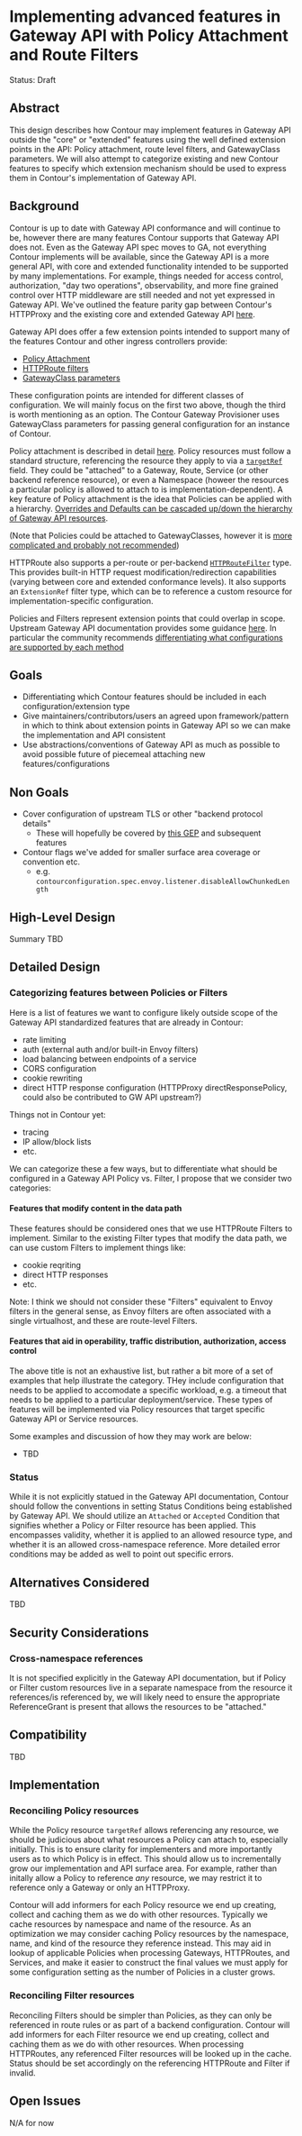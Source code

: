 # Implementing advanced features in Gateway API with Policy Attachment and Route Filters

Status: Draft

## Abstract
This design describes how Contour may implement features in Gateway API outside the "core" or "extended" features using the well defined extension points in the API: Policy attachment, route level filters, and GatewayClass parameters.
We will also attempt to categorize existing and new Contour features to specify which extension mechanism should be used to express them in Contour's implementation of Gateway API.

## Background
Contour is up to date with Gateway API conformance and will continue to be, however there are many features Contour supports that Gateway API does not.
Even as the Gateway API spec moves to GA, not everything Contour implements will be available, since the Gateway API is a more general API, with core and extended functionality intended to be supported by many implementations.
For example, things needed for access control, authorization, "day two operations", observability, and more fine grained control over HTTP middleware are still needed and not yet expressed in Gateway API.
We've outlined the feature parity gap between Contour's HTTPProxy and the existing core and extended Gateway API [here](https://docs.google.com/document/d/1F2o7R10H5ZDG9rW3m1K2BVkl-SwhTp-EShylMW1wlBQ/).

Gateway API does offer a few extension points intended to support many of the features Contour and other ingress controllers provide:
- [Policy Attachment](https://gateway-api.sigs.k8s.io/references/policy-attachment/)
- [HTTPRoute filters](https://gateway-api.sigs.k8s.io/references/spec/#gateway.networking.k8s.io/v1beta1.HTTPRouteFilter)
- [GatewayClass parameters](https://gateway-api.sigs.k8s.io/api-types/gatewayclass/#gatewayclass-parameters)

These configuration points are intended for different classes of configuration.
We will mainly focus on the first two above, though the third is worth mentioning as an option.
The Contour Gateway Provisioner uses GatewayClass parameters for passing general configuration for an instance of Contour.

Policy attachment is described in detail [here](https://gateway-api.sigs.k8s.io/references/policy-attachment/).
Policy resources must follow a standard structure, referencing the resource they apply to via a [`targetRef`](https://gateway-api.sigs.k8s.io/references/policy-attachment/#target-reference-api) field.
They could be "attached" to a Gateway, Route, Service (or other backend reference resource), or even a Namespace (howeer the resources a particular policy is allowed to attach to is implementation-dependent).
A key feature of Policy attachment is the idea that Policies can be applied with a hierarchy.
[Overrides and Defaults can be cascaded up/down the hierarchy of Gateway API resources](https://gateway-api.sigs.k8s.io/references/policy-attachment/#hierarchy).

(Note that Policies could be attached to GatewayClasses, however it is [more complicated and probably not recommended](https://gateway-api.sigs.k8s.io/references/policy-attachment/#attaching-policy-to-gatewayclass))

HTTPRoute also supports a per-route or per-backend [`HTTPRouteFilter`](https://gateway-api.sigs.k8s.io/references/spec/#gateway.networking.k8s.io/v1beta1.HTTPRouteFilter) type.
This provides built-in HTTP request modification/redirection capabilities (varying between core and extended conformance levels).
It also supports an `ExtensionRef` filter type, which can be to reference a custom resource for implementation-specific configuration.

Policies and Filters represent extension points that could overlap in scope.
Upstream Gateway API documentation provides some guidance [here](https://gateway-api.sigs.k8s.io/references/policy-attachment/#interaction-with-custom-route-filters).
In particular the community recommends [differentiating what configurations are supported by each method](https://gateway-api.sigs.k8s.io/references/policy-attachment/#2-custom-filters-and-policies-should-not-overlap)

## Goals
- Differentiating which Contour features should be included in each configuration/extension type
- Give maintainers/contributors/users an agreed upon framework/pattern in which to think about extension points in Gateway API so we can make the implementation and API consistent
- Use abstractions/conventions of Gateway API as much as possible to avoid possible future of piecemeal attaching new features/configurations

## Non Goals
- Cover configuration of upstream TLS or other "backend protocol details"
  - These will hopefully be covered by [this GEP](https://gateway-api.sigs.k8s.io/geps/gep-1282/) and subsequent features
- Contour flags we've added for smaller surface area coverage or convention etc.
  - e.g. `contourconfiguration.spec.envoy.listener.disableAllowChunkedLength`

## High-Level Design
Summary TBD

## Detailed Design

### Categorizing features between Policies or Filters
Here is a list of features we want to configure likely outside scope of the Gateway API standardized features that are already in Contour:
- rate limiting
- auth (external auth and/or built-in Envoy filters)
- load balancing between endpoints of a service
- CORS configuration
- cookie rewriting
- direct HTTP response configuration (HTTPProxy directResponsePolicy, could also be contributed to GW API upstream?)

Things not in Contour yet:
- tracing
- IP allow/block lists
- etc.

We can categorize these a few ways, but to differentiate what should be configured in a Gateway API Policy vs. Filter, I propose that we consider two categories:

#### Features that modify content in the data path
These features should be considered ones that we use HTTPRoute Filters to implement.
Similar to the existing Filter types that modify the data path, we can use custom Filters to implement things like:
- cookie reqriting
- direct HTTP responses
- etc.

Note: I think we should not consider these "Filters" equivalent to Envoy filters in the general sense, as Envoy filters are often associated with a single virtualhost, and these are route-level Filters.

#### Features that aid in operability, traffic distribution, authorization, access control
The above title is not an exhaustive list, but rather a bit more of a set of examples that help illustrate the category.
THey include configuration that needs to be applied to accomodate a specific workload, e.g. a timeout that needs to be applied to a particular deployment/service.
These types of features will be implemented via Policy resources that target specific Gateway API or Service resources.

Some examples and discussion of how they may work are below:
- TBD

### Status
While it is not explicitly statued in the Gateway API documentation, Contour should follow the conventions in setting Status Conditions being established by Gateway API.
We should utilize an `Attached` or `Accepted` Condition that signifies whether a Policy or Filter resource has been applied.
This encompasses validity, whether it is applied to an allowed resource type, and whether it is an allowed cross-namespace reference.
More detailed error conditions may be added as well to point out specific errors.

## Alternatives Considered
TBD

## Security Considerations

### Cross-namespace references
It is not specified explicitly in the Gateway API documentation, but if Policy or Filter custom resources live in a separate namespace from the resource it references/is referenced by, we will likely need to ensure the appropriate ReferenceGrant is present that allows the resources to be "attached."

## Compatibility
TBD

## Implementation

### Reconciling Policy resources
While the Policy resource `targetRef` allows referencing any resource, we should be judicious about what resources a Policy can attach to, especially initially.
This is to ensure clarity for implementers and more importantly users as to which Policy is in effect.
This should allow us to incrementally grow our implementation and API surface area.
For example, rather than initally allow a Policy to reference *any* resource, we may restrict it to reference only a Gateway or only an HTTPProxy.

Contour will add informers for each Policy resource we end up creating, collect and caching them as we do with other resources.
Typically we cache resources by namespace and name of the resource.
As an optimization we may consider caching Policy resources by the namespace, name, and kind of the resource they reference instead.
This may aid in lookup of applicable Policies when processing Gateways, HTTPRoutes, and Services, and make it easier to construct the final values we must apply for some configuration setting as the number of Policies in a cluster grows.

### Reconciling Filter resources
Reconciling Filters should be simpler than Policies, as they can only be referenced in route rules or as part of a backend configuration.
Contour will add informers for each Filter resource we end up creating, collect and caching them as we do with other resources.
When processing HTTPRoutes, any referenced Filter resources will be looked up in the cache.
Status should be set accordingly on the referencing HTTPRoute and Filter if invalid.

## Open Issues
N/A for now
